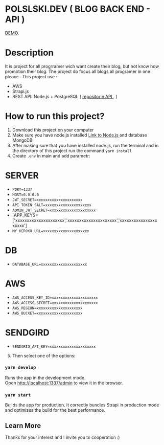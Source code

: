 # POLSLSKI.DEV ( BLOG BACK END - API )

[DEMO](https://www.polski.dev).

# Description

It is project for all progrramer wich want create their blog, but not know how promotion their blog. The project do focus all blogs all programer in one pleace . This project use :

- AWS
- Strapi.js
- REST API: Node.js + PostgreSQL ( [repositorie API ](https://github.com/polski-dev/backend.blog). )

# How to run this project?

1. Download this project on your computer
2. Make sure you have node.js installed [Link to Node.js ](https://nodejs.org) and database MongoDB
3. After making sure that you have installed node.js, run the terminal and in the directory of this project run the command `yarn install`
4. Create `.env` in main and add parametr:

# SERVER

- `PORT=1337`
- `HOST=0.0.0.0`
- `JWT_SECRET=xxxxxxxxxxxxxxxxxxxxx`
- `API_TOKEN_SALT=xxxxxxxxxxxxxxxxxxxxx`
- `ADMIN_JWT_SECRET=xxxxxxxxxxxxxxxxxxxxx`
- `APP_KEYS=['xxxxxxxxxxxxxxxxxxxxx','xxxxxxxxxxxxxxxxxxxxx','xxxxxxxxxxxxxxxxxxxxx']
- `MY_HEROKU_URL=xxxxxxxxxxxxxxxxxxxxx`

# DB

- `DATABASE_URL=xxxxxxxxxxxxxxxxxxxxx`

# AWS

- `AWS_ACCESS_KEY_ID=xxxxxxxxxxxxxxxxxxxxx`
- `AWS_ACCESS_SECRET=xxxxxxxxxxxxxxxxxxxxx`
- `AWS_REGION=xxxxxxxxxxxxxxxxxxxxx`
- `AWS_BUCKET=xxxxxxxxxxxxxxxxxxxxx`

# SENDGIRD

- `SENDGRID_API_KEY=xxxxxxxxxxxxxxxxxxxxx`

5. Then select one of the options:

### `yarn develop`

Runs the app in the development mode.\
Open [http://localhost:1337/admin](http://localhost:1337/admin) to view it in the browser.

### `yarn start`

Builds the app for production.
It correctly bundles Strapi in production mode and optimizes the build for the best performance.

## Learn More

Thanks for your interest and I invite you to cooperation :)
